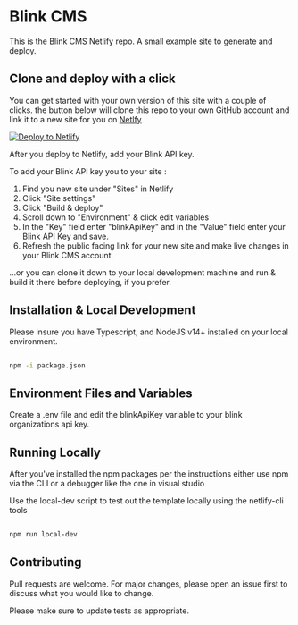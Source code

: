 # Blink CMS

This is the Blink CMS Netlify repo.
A small example site to generate and deploy.

## Clone and deploy with a click

You can get started with your own version of this site with a couple of clicks. the button below will clone this repo to your own GitHub account and link it to a new site for you on [Netlfy](https://www.netlify.com)

<!-- Markdown snippet -->
[![Deploy to Netlify](https://www.netlify.com/img/deploy/button.svg)](https://app.netlify.com/start/deploy?repository=https://github.com/Blink-CMS/blink-netlify-typescript-starter)

After you deploy to Netlify, add your Blink API key.

To add your Blink API key you to your site :

1. Find you new site under "Sites" in Netlify
2. Click "Site settings"
3. Click "Build & deploy"
4. Scroll down to "Environment" & click edit variables
5. In the "Key" field enter "blinkApiKey" and in the "Value" field enter your Blink API Key and save.
6. Refresh the public facing link for your new site and make live changes in your Blink CMS account.

...or you can clone it down to your local development machine and run & build it there before deploying, if you prefer.

## Installation & Local Development

Please insure you have Typescript, and NodeJS v14+ installed on your local environment.

```bash

npm -i package.json

```

## Environment Files and Variables

Create a .env file and edit the blinkApiKey variable to your blink organizations api key.

## Running Locally

After you've installed the npm packages per the instructions either use npm via the CLI or a debugger like the one in visual studio

Use the local-dev script to test out the template locally using the netlify-cli tools

```bash

npm run local-dev

```

## Contributing

Pull requests are welcome. For major changes, please open an issue first to discuss what you would like to change.

Please make sure to update tests as appropriate.
